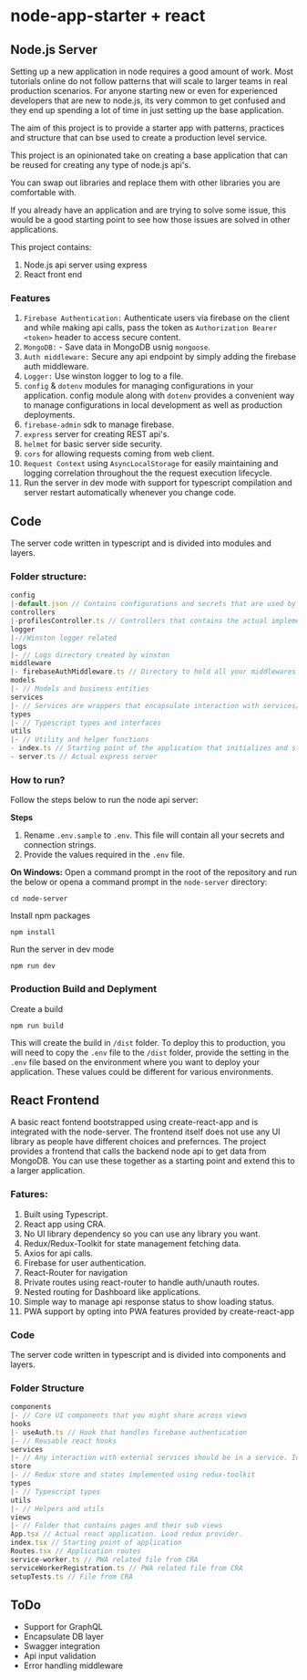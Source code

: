 # node-app-starter + react

## Node.js Server

Setting up a new application in node requires a good amount of work. Most tutorials online do not follow patterns that will scale to larger teams in real production scenarios. For anyone starting new or even for experienced developers that are new to node.js, its very common to get confused and they end up spending a lot of time in just setting up the base application. 

The aim of this project is to provide a starter app with patterns, practices and structure that can bse used to create a production level service.

This project is an opinionated take on creating a base application that can be reused for creating any type of node.js api's. 

You can swap out libraries and replace them with other libraries you are comfortable with.

If you already have an application and are trying to solve some issue, this would be a good starting point to see how those issues are solved in other applications.

This project contains:
1. Node.js api server using express
1. React front end

### Features
1. `Firebase Authentication:` Authenticate users via firebase on the client and while making api calls, pass the token as `Authorization Bearer <token>` header to access secure content.
1. `MongoDB:` - Save data in MongoDB usnig `mongoose`.
1. `Auth middleware:` Secure any api endpoint by simply adding the firebase auth middleware.
1. `Logger:` Use winston logger to log to a file.
1. `config` & `dotenv` modules for managing configurations in your application. config module along with `dotenv` provides a convenient way to manage configurations in local development as well as production deployments.
1. `firebase-admin` sdk to manage firebase.
1. `express` server for creating REST api's.
1. `helmet` for basic server side security.
1. `cors` for allowing requests coming from web client.
1. `Request Context` using `AsyncLocalStorage` for easily maintaining and logging correlation throughout the the request execution lifecycle.
1. Run the server in dev mode with support for typescript compilation and server restart automatically whenever you change code.

## Code
The server code written in typescript and is divided into modules and layers.

### Folder structure: 
```js
config
|-default.json // Contains configurations and secrets that are used by the application 
controllers
|-profilesController.ts // Controllers that contains the actual implementation for an api endpoint
logger
|-//Winston logger related 
logs
|- // Logs directory created by winston
middleware
|- firebaseAuthMiddleware.ts // Directory to hold all your middlewares
models
|- // Models and business entities
services
|- // Services are wrappers that encapsulate interaction with services/db's outide this api. Ideally you should have one service per external endpoint 
types
|- // Typescript types and interfaces
utils
|- // Utility and helper functions 
- index.ts // Starting point of the application that initializes and starts the server
- server.ts // Actual express server
```

### How to run?
Follow the steps below to run the node api server:

**Steps**
1. Rename `.env.sample` to `.env`. This file will contain all your secrets and connection strings.
1. Provide the values required in the `.env` file.

**On Windows:**
Open a command prompt in the root of the repository and run the below or opena a command prompt in the `node-server` directory:
```
cd node-server
```
Install npm packages
```
npm install
```
Run the server in dev mode
```
npm run dev
```  
### Production Build and Deplyment
Create a build
```
npm run build
```
This will create the build in `/dist` folder. To deploy this to production, you will need to copy the `.env` file to the `/dist` folder, provide the setting in the `.env` file based on the environment where you want to deploy your application. These values could be different for various environments.



## React Frontend
A basic react fontend bootstrapped using create-react-app and is integrated with the node-server. The frontend itself does not use any UI library as people have different choices and prefernces. The project provides a frontend that calls the backend node api to get data from MongoDB. 
You can use these together as a starting point and extend this to a larger application.

### Fatures:
1. Built using Typescript.
1. React app using CRA.
1. No UI library dependency so you can use any library you want.
1. Redux/Redux-Toolkit for state management fetching data.
1. Axios for api calls.
1. Firebase for user authentication.
1. React-Router for navigation
1. Private routes using react-router to handle auth/unauth routes.
1. Nested routing for Dashboard like applications.
1. Simple way to manage api response status to show loading status.
1. PWA support by opting into PWA features provided by create-react-app 

### Code
The server code written in typescript and is divided into components and layers.

### Folder Structure
```js
components
|- // Core UI components that you might share across views 
hooks
|- useAuth.ts // Hook that handles firebase authentication
|- // Reusable react hooks 
services
|- // Any interaction with external services should be in a service. Ideally one file for each external service.
store
|- // Redux store and states implemented using redux-toolkit 
types
|- // Typescript types
utils
|- // Helpers and utils
views
|- // Folder that contains pages and their sub views
App.tsx // Actual react application. Load redux provider.
index.tsx // Starting point of application
Routes.tsx // Application routes
service-worker.ts // PWA related file from CRA
serviceWorkerRegistration.ts // PWA related file from CRA
setupTests.ts // File from CRA
```

## ToDo
- Support for GraphQL
- Encapsulate DB layer
- Swagger integration
- Api input validation
- Error handling middleware